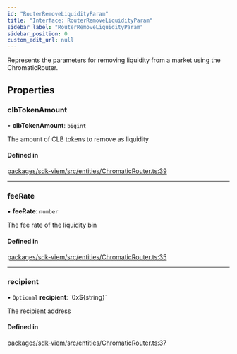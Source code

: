 ```yaml
---
id: "RouterRemoveLiquidityParam"
title: "Interface: RouterRemoveLiquidityParam"
sidebar_label: "RouterRemoveLiquidityParam"
sidebar_position: 0
custom_edit_url: null
---
```


Represents the parameters for removing liquidity from a market using the ChromaticRouter.

## Properties

### clbTokenAmount

• **clbTokenAmount**: `bigint`

The amount of CLB tokens to remove as liquidity

#### Defined in

[packages/sdk-viem/src/entities/ChromaticRouter.ts:39](https://github.com/chromatic-protocol/sdk/blob/e269c27/packages/sdk-viem/src/entities/ChromaticRouter.ts#L39)

___

### feeRate

• **feeRate**: `number`

The fee rate of the liquidity bin

#### Defined in

[packages/sdk-viem/src/entities/ChromaticRouter.ts:35](https://github.com/chromatic-protocol/sdk/blob/e269c27/packages/sdk-viem/src/entities/ChromaticRouter.ts#L35)

___

### recipient

• `Optional` **recipient**: \`0x${string}\`

The recipient address

#### Defined in

[packages/sdk-viem/src/entities/ChromaticRouter.ts:37](https://github.com/chromatic-protocol/sdk/blob/e269c27/packages/sdk-viem/src/entities/ChromaticRouter.ts#L37)
